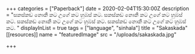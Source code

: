 +++
categories = ["Paperback"]
date = 2020-02-04T15:30:00Z
description = "සකස්කඩ නොකී කට උගේ කට හුඹස් කට. සකස්කඩ නොකී කට උගේ කට හුඹස් කට. සකස්කඩ නොකී කට උගේ කට හුඹස් කට. සකස්කඩ නොකී කට උගේ කට හුඹස් කට. "
displayInList = true
tags = ["language", "sinhala"]
title = "Sakaskada"
[[resources]]
name = "featuredImage"
src = "/uploads/sakaskada.jpg"

+++
